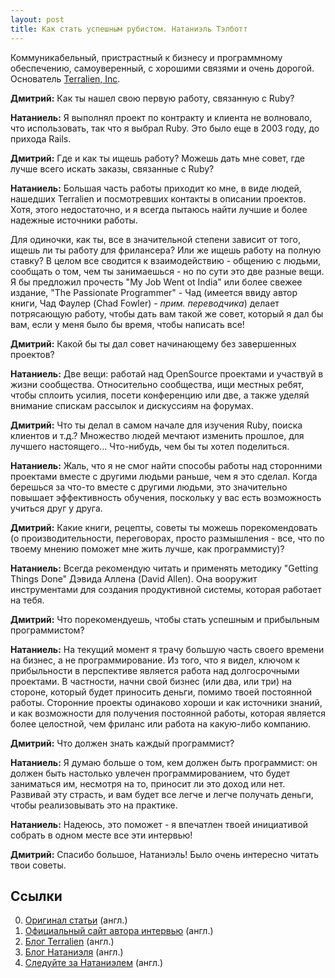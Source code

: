 ```yaml
---
layout: post
title: Как стать успешным рубистом. Натаниэль Тэлботт
---
```


Коммуникабельный, пристрастный к бизнесу и программному обеспечению, самоуверенный, с хорошими связями и очень дорогой. Основатель [Terralien, Inc]().

**Дмитрий:** Как ты нашел свою первую работу, связанную с Ruby?

**Натаниель:** Я выполнял проект по контракту и клиента не волновало, что использовать, так что я выбрал Ruby. Это было еще в 2003 году, до прихода Rails.

**Дмитрий:** Где и как ты ищешь работу? Можешь дать мне совет, где лучше всего искать заказы, связанные с Ruby?

**Натаниель:** Большая часть работы приходит ко мне, в виде людей, нашедших Terralien и посмотревших контакты в описании проектов. Хотя, этого недостаточно, и я всегда пытаюсь найти лучшие и более надежные источники работы.

Для одиночки, как ты, все в значительной степени зависит от того, ищешь ли ты работу для фрилансера? Или же ищешь работу на полную ставку? В целом все сводится к взаимодействию - общению с людьми, сообщать о том, чем ты занимаешься - но по сути это две разные вещи. Я бы предложил прочесть "My Job Went ot India" или более свежее издание, "The Passionate Programmer" - Чад (имеется ввиду автор книги, Чад Фаулер (Chad Fowler) - _прим. переводчика_) делает потрясающую работу, чтобы дать вам такой же совет, который я дал бы вам, если у меня было бы время, чтобы написать все!

**Дмитрий:** Какой бы ты дал совет начинающему без завершенных проектов?

**Натаниель:** Две вещи: работай над OpenSource проектами и участвуй в жизни сообщества. Относительно сообщества, ищи местных ребят, чтобы сплоить усилия, посети конференцию или две, а также уделяй внимание спискам рассылок и дискуссиям на форумах.

**Дмитрий:** Что ты делал в самом начале для изучения Ruby, поиска клиентов и т.д.? Множество людей мечтают изменить прошлое, для лучшего настоящего... Что-нибудь, чем бы ты хотел поделиться.

**Натаниель:** Жаль, что я не смог найти способы работы над сторонними проектами вместе с другими людьми раньше, чем я это сделал. Когда берешься за что-то вместе с другими людьми, это значительно повышает эффективность обучения, поскольку у вас есть возможность учиться друг у друга.

**Дмитрий:** Какие книги, рецепты, советы ты можешь порекомендовать (о производительности, переговорах, просто размышления - все, что по твоему мнению поможет мне жить лучше, как программисту)?

**Натаниель:** Всегда рекомендую читать и применять методику "Getting Things Done" Дэвида Аллена (David Allen). Она вооружит инструментами для создания продуктивной системы, которая работает на тебя.

**Дмитрий:** Что порекомендуешь, чтобы стать успешным и прибыльным программистом?

**Натаниель:** На текущий момент я трачу большую часть своего времени на бизнес, а не программирование. Из того, что я видел, ключом к прибыльности в перспективе является работа над долгосрочными проектами. В частности, начни свой бизнес (или два, или три) на стороне, который будет приносить деньги, помимо твоей постоянной работы. Сторонние проекты одинаково хороши и как источники знаний, и как возможности для получения постоянной работы, которая является более целостной, чем фриланс или работа на какую-либо компанию.

**Дмитрий:** Что должен знать каждый программист?

**Натаниель:** Я думаю больше о том, кем должен _быть_ программист: он должен быть настолько увлечен программированием, что будет заниматься им, несмотря на то, приносит ли это доход или нет. Развивай эту страсть, и вам будет все легче и легче получать деньги, чтобы реализовывать это на практике.

**Натаниель:** Надеюсь, это поможет - я впечатлен твоей инициативой собрать в одном месте все эти интервью!

**Дмитрий:** Спасибо большое, Натаниэль! Было очень интересно читать твои советы.

## Ссылки

  0. [Оригинал статьи](http://belitsky.info/freelance/nathaniel-talbott/) (англ.)
  0. [Официальный сайт автора интервью](http://belitsky.info/) (англ.)
  0. [Блог Terralien](http://blog.talbott.ws/) (англ.)
  0. [Блог Натаниэля](http://merbist.com/) (англ.)
  0. [Следуйте за Натаниэлем](http://twitter.com/ntalbott) (англ.)